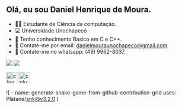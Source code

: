 ## Olá, eu sou Daniel Henrique de Moura.
  
- 👨‍💻 Estudante de Ciência da computação.
- 💻 Universidade Unochapecó 
- 🚀 Tenho conhecimento Basico em C e C++.    
- 📧 Contate-me por email: danielmouraunochapeco@gmail.com   
- 📲 Contate-me no whatsapp: (49) 9962-8037.      

 <a href="https://www.instagram.com/danielhen67/" target="_blank"><img src="https://img.shields.io/badge/-Instagram-%23E4405F?style=for-the-badge&logo=instagram&logoColor=white" target="_blank"></a>
<a href="https://www.linkedin.com/in/daniel-h-a4a449277" target="_blank"><img src="https://img.shields.io/badge/-LinkedIn-%230077B5?style=for-the-badge&logo=linkedin&logoColor=white" target="_blank"></a> 
</head>
<body>
    <div class="image-container">
       <img src="https://cdn.jsdelivr.net/gh/devicons/devicon/icons/c/c-original.svg" height="30" alt="c logo"  />
        <img src="https://cdn.jsdelivr.net/gh/devicons/devicon/icons/cplusplus/cplusplus-original.svg" height="30" alt="cplusplus logo"  />
    </div>
</body>    
</html> 
       
![              - name: generate-snake-game-from-github-contribution-grid
                uses: Platane/snk@v3.2.0
            )     

